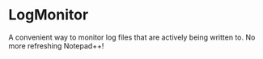 LogMonitor
==========

A convenient way to monitor log files that are actively being written to.  No more refreshing Notepad++!